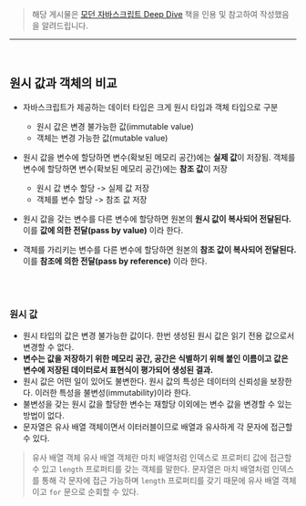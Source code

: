 > 해당 게시물은 [모던 자바스크립트 Deep Dive](https://wikibook.co.kr/mjs/) 책을 인용 및 참고하여 작성했음을 알려드립니다.

---

<br>

## 원시 값과 객체의 비교

- 자바스크립트가 제공하는 데이터 타입은 크게 원시 타입과 객체 타입으로 구분

  - 원시 값은 변경 불가능한 값(immutable value)
  - 객체는 변경 가능한 값(mutable value)

- 원시 값을 변수에 할당하면 변수(확보된 메모리 공간)에는 **실제 값**이 저장됨. 객체를 변수에 할당하면 변수(확보된 메모리 공간)에는 **참조 값**이 저장

  - 원시 값 변수 할당 -> 실제 값 저장
  - 객체를 변수 할당 -> 참조 값 저장

- 원시 값을 갖는 변수를 다른 변수에 할당하면 원본의 **원시 값이 복사되어 전달된다.** 이를 **값에 의한 전달(pass by value)** 이라 한다.
- 객체를 가리키는 변수를 다른 변수에 할당하면 원본의 **참조 값이 복사되어 전달된다.** 이를 **참조에 의한 전달(pass by reference)** 이라 한다.

<br><br>

### 원시 값

- 원시 타입의 값은 변경 불가능한 값이다. 한번 생성된 원시 값은 읽기 전용 값으로서 변경할 수 없다.
- **변수는 값을 저장하기 위한 메모리 공간, 공간은 식별하기 위해 붙인 이름이고 값은 변수에 저장된 데이터로서 표현식이 평가되어 생성된 결과.**
- 원시 값은 어떤 일이 있어도 불변한다. 원시 값의 특성은 데이터의 신뢰성을 보장한다. 이러한 특성을 불변성(immutability)이라 한다.
- 불변성을 갖는 원시 값을 할당한 변수는 재할당 이외에는 변수 값을 변경할 수 있는 방법이 없다.
- 문자열은 유사 배열 객체이면서 이터러블이므로 배열과 유사하게 각 문자에 접근할 수 있다.

> 유사 배열 객체
> 유사 배열 객체란 마치 배열처럼 인덱스로 프로퍼티 값에 접근할 수 있고 `length` 프로퍼티를 갖는 객체를 말한다. 문자열은 마치 배열처럼 인덱스를 통해 각 문자에 접근 가능하며 `length` 프로퍼티를 갖기 때문에 유사 배열 객체이고 `for` 문으로 순회할 수 있다.
